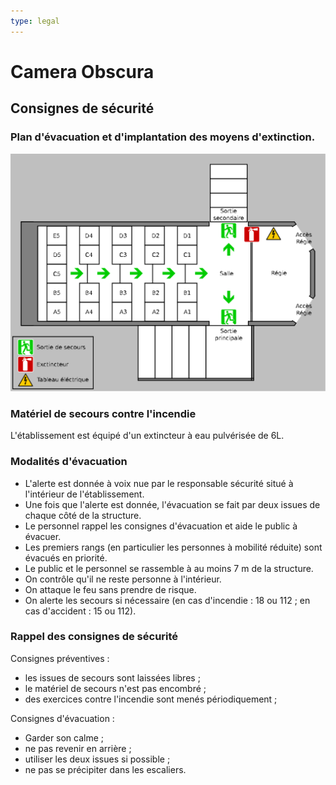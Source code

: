 ```yaml
---
type: legal
---
```


# Camera Obscura

## Consignes de sécurité

### Plan d'évacuation et d'implantation des moyens d'extinction.

![Plan d'évacuation](../plans/plan-evacuation.svg)

### Matériel de secours contre l'incendie

L'établissement est équipé d'un extincteur à eau pulvérisée de 6L.

### Modalités d'évacuation

- L'alerte est donnée à voix nue par le responsable sécurité situé à l'intérieur de l'établissement.
- Une fois que l'alerte est donnée, l'évacuation se fait par deux issues de chaque côté de la structure.
- Le personnel rappel les consignes d'évacuation et aide le public à évacuer.
- Les premiers rangs (en particulier les personnes à mobilité réduite) sont évacués en priorité. 
- Le public et le personnel se rassemble à au moins 7 m de la structure.
- On contrôle qu'il ne reste personne à l'intérieur.
- On attaque le feu sans prendre de risque.
- On alerte les secours si nécessaire (en cas d'incendie : 18 ou 112 ; en cas d'accident : 15 ou 112).


### Rappel des consignes de sécurité

Consignes préventives :
- les issues de secours sont laissées libres ;
- le matériel de secours n'est pas encombré ;
- des exercices contre l'incendie sont menés périodiquement ;

Consignes d'évacuation :
- Garder son calme ;
- ne pas revenir en arrière ;
- utiliser les deux issues si possible ;
- ne pas se précipiter dans les escaliers.

